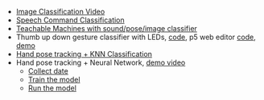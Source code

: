 - [Image Classification Video](https://editor.p5js.org/ml5/sketches/ImageClassification_Video)
- [Speech Command Classification](https://editor.p5js.org/yining/sketches/F_Eh3jeP5)
- [Teachable Machines with sound/pose/image classifier](../TeachableMachineArduino)
- Thumb up down gesture classifier with LEDs, [code](../Examples/ThumbupDownLeds), p5 web editor [code](https://editor.p5js.org/yining/sketches/pF2Nwe2Fh), [demo](https://youtu.be/MXyGUNWpw6A)
- [Hand pose tracking + KNN Classification](https://editor.p5js.org/yining/sketches/uUwg0z9Z5)
- Hand pose tracking + Neural Network, [demo video](https://www.loom.com/share/420fa5941dea411491af817011622c86)
  - [Collect date](https://editor.p5js.org/yining/sketches/dCoPm-Opb)
  - [Train the model](https://editor.p5js.org/yining/sketches/IrBFfXbSF)
  - [Run the model](https://editor.p5js.org/yining/sketches/6cFF9-L-Z)

